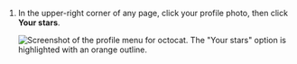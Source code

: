 1. In the upper-right corner of any page, click your profile photo, then click **Your stars**. 

   ![Screenshot of the profile menu for octocat. The "Your stars" option is highlighted with an orange outline.](/assets/images/help/stars/navigate-to-stars-page.png)
